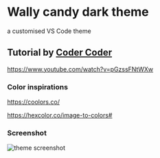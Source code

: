 # Wally candy dark theme
a customised VS Code theme 

## Tutorial by <a href="https://www.youtube.com/channel/UCzNf0liwUzMN6_pixbQlMhQ">Coder Coder</a>
https://www.youtube.com/watch?v=pGzssFNtWXw

### Color inspirations
https://coolors.co/

https://hexcolor.co/image-to-colors# 

### Screenshot
![theme screenshot](/themeshot.JPG)
